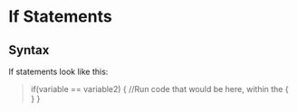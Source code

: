 # If Statements

## Syntax

If statements look like this:

> if(variable == variable2)
> {
> 	//Run code that would be here, within the { }
> }
